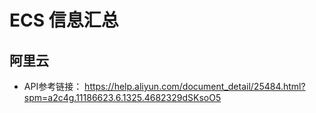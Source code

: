 # ECS 信息汇总

## 阿里云

- API参考链接： https://help.aliyun.com/document_detail/25484.html?spm=a2c4g.11186623.6.1325.4682329dSKsoO5
